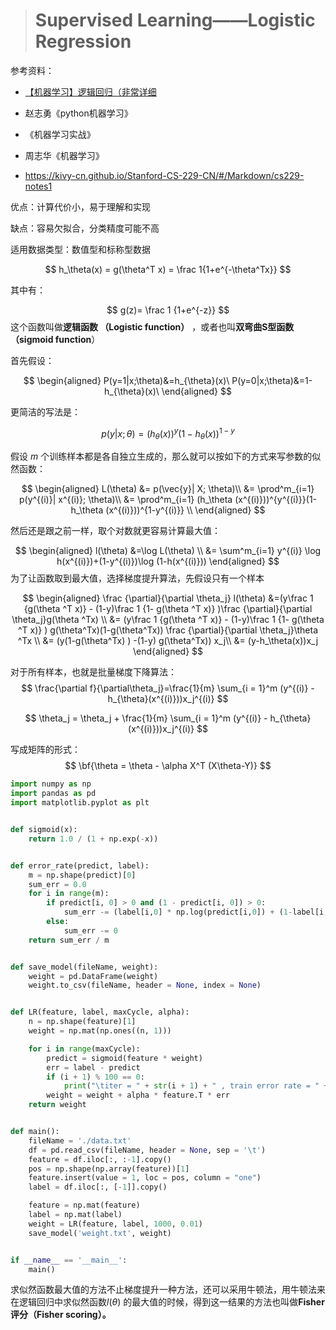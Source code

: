 > # Supervised Learning——Logistic Regression

 参考资料：

* [【机器学习】逻辑回归（非常详细](https://zhuanlan.zhihu.com/p/74874291)

* 赵志勇《python机器学习》
* 《机器学习实战》
* 周志华《机器学习》
* https://kivy-cn.github.io/Stanford-CS-229-CN/#/Markdown/cs229-notes1

优点：计算代价小，易于理解和实现

缺点：容易欠拟合，分类精度可能不高

适用数据类型：数值型和标称型数据

$$
 h_\theta(x) = g(\theta^T x) = \frac 1{1+e^{-\theta^Tx}} 
$$

其中有：

$$
g(z)= \frac 1 {1+e^{-z}}
$$
这个函数叫做**逻辑函数 （Logistic function）** ，或者也叫**双弯曲S型函数（sigmoid function**）

首先假设：

$$
\begin{aligned} P(y=1|x;\theta)&=h_{\theta}(x)\ P(y=0|x;\theta)&=1- h_{\theta}(x)\ \end{aligned} 
$$

更简洁的写法是：

$$
p(y|x;\theta)=(h_\theta (x))^y(1- h_\theta (x))^{1-y} 
$$

假设 $m$ 个训练样本都是各自独立生成的，那么就可以按如下的方式来写参数的似然函数：

$$
\begin{aligned}
L(\theta) &= p(\vec{y}| X; \theta)\\
&= \prod^m_{i=1} p(y^{(i)}| x^{(i)}; \theta)\\
&= \prod^m_{i=1} (h_\theta (x^{(i)}))^{y^{(i)}}(1-h_\theta (x^{(i)}))^{1-y^{(i)}} \\
\end{aligned}
$$

然后还是跟之前一样，取个对数就更容易计算最大值：

$$
\begin{aligned} 
l(\theta) &=\log L(\theta) \\
&= \sum^m_{i=1} y^{(i)} \log h(x^{(i)})+(1-y^{(i)})\log (1-h(x^{(i)})) 
\end{aligned}
$$
为了让函数取到最大值，选择梯度提升算法，先假设只有一个样本

$$
\begin{aligned} 
\frac {\partial}{\partial \theta_j} l(\theta) &=(y\frac 1 {g(\theta ^T x)} - (1-y)\frac 1 {1- g(\theta ^T x)} )\frac {\partial}{\partial \theta_j}g(\theta ^Tx) \\
&= (y\frac 1 {g(\theta ^T x)} - (1-y)\frac 1 {1- g(\theta ^T x)} ) g(\theta^Tx)(1-g(\theta^Tx)) \frac {\partial}{\partial \theta_j}\theta ^Tx \\
&= (y(1-g(\theta^Tx) ) -(1-y) g(\theta^Tx)) x_j\\
&= (y-h_\theta(x))x_j 
\end{aligned}
$$

对于所有样本，也就是批量梯度下降算法：
$$
\frac{\partial f}{\partial\theta_j}=\frac{1}{m} \sum_{i = 1}^m (y^{(i)} - h_{\theta}(x^{(i)}))x_j^{(i)}
$$

$$
\theta_j = \theta_j + \frac{1}{m} \sum_{i = 1}^m (y^{(i)} - h_{\theta}(x^{(i)}))x_j^{(i)}
$$

写成矩阵的形式：
$$
\bf{\theta = \theta - \alpha X^T (X\theta-Y)}
$$


```python
import numpy as np
import pandas as pd
import matplotlib.pyplot as plt


def sigmoid(x):
    return 1.0 / (1 + np.exp(-x))


def error_rate(predict, label):
    m = np.shape(predict)[0]
    sum_err = 0.0
    for i in range(m):
        if predict[i, 0] > 0 and (1 - predict[i, 0]) > 0:
            sum_err -= (label[i,0] * np.log(predict[i,0]) + (1-label[i,0]) * np.log(1-predict[i,0]))
        else:
            sum_err -= 0
    return sum_err / m


def save_model(fileName, weight):
	weight = pd.DataFrame(weight)
	weight.to_csv(fileName, header = None, index = None)


def LR(feature, label, maxCycle, alpha):
    n = np.shape(feature)[1]
    weight = np.mat(np.ones((n, 1)))

    for i in range(maxCycle):
        predict = sigmoid(feature * weight)
        err = label - predict
        if (i + 1) % 100 == 0:
            print("\titer = " + str(i + 1) + " , train error rate = " + str(error_rate(predict, label)))
        weight = weight + alpha * feature.T * err
    return weight


def main():
	fileName = './data.txt'
	df = pd.read_csv(fileName, header = None, sep = '\t')
	feature = df.iloc[:, :-1].copy()
	pos = np.shape(np.array(feature))[1]
	feature.insert(value = 1, loc = pos, column = "one")
	label = df.iloc[:, [-1]].copy()

	feature = np.mat(feature)
	label = np.mat(label)
	weight = LR(feature, label, 1000, 0.01)
	save_model('weight.txt', weight)


if __name__ == '__main__':
	main()
```

求似然函数最大值的方法不止梯度提升一种方法，还可以采用牛顿法，用牛顿法来在逻辑回归中求似然函数$l(\theta)$ 的最大值的时候，得到这一结果的方法也叫做**Fisher评分（Fisher scoring）。**






